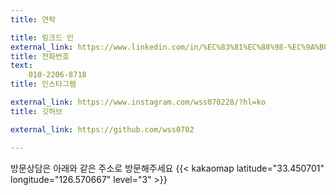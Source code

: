 ```yaml
---
title: 연락

title: 링크드 인
external_link: https://www.linkedin.com/in/%EC%83%81%EC%88%98-%EC%9A%B0-76250330b/
title: 전화번호
text:
    010-2206-8718
title: 인스타그램

external_link: https://www.instagram.com/wss070228/?hl=ko
title: 깃허브

external_link: https://github.com/wss0702

---
```



방문상담은 아래와 같은 주소로 방문해주세요
{{< kakaomap latitude="33.450701" longitude="126.570667" level="3" >}}